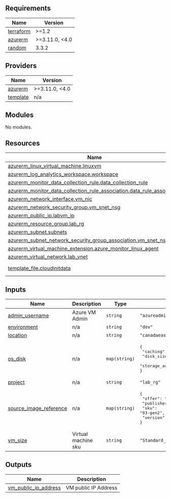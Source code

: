 <!-- BEGIN_TF_DOCS -->
## Requirements

| Name | Version |
|------|---------|
| <a name="requirement_terraform"></a> [terraform](#requirement\_terraform) | >=1.2 |
| <a name="requirement_azurerm"></a> [azurerm](#requirement\_azurerm) | >=3.11.0, <4.0 |
| <a name="requirement_random"></a> [random](#requirement\_random) | 3.3.2 |

## Providers

| Name | Version |
|------|---------|
| <a name="provider_azurerm"></a> [azurerm](#provider\_azurerm) | >=3.11.0, <4.0 |
| <a name="provider_template"></a> [template](#provider\_template) | n/a |

## Modules

No modules.

## Resources

| Name | Type |
|------|------|
| [azurerm_linux_virtual_machine.linuxvm](https://registry.terraform.io/providers/hashicorp/azurerm/latest/docs/resources/linux_virtual_machine) | resource |
| [azurerm_log_analytics_workspace.workspace](https://registry.terraform.io/providers/hashicorp/azurerm/latest/docs/resources/log_analytics_workspace) | resource |
| [azurerm_monitor_data_collection_rule.data_collection_rule](https://registry.terraform.io/providers/hashicorp/azurerm/latest/docs/resources/monitor_data_collection_rule) | resource |
| [azurerm_monitor_data_collection_rule_association.data_rule_association](https://registry.terraform.io/providers/hashicorp/azurerm/latest/docs/resources/monitor_data_collection_rule_association) | resource |
| [azurerm_network_interface.vm_nic](https://registry.terraform.io/providers/hashicorp/azurerm/latest/docs/resources/network_interface) | resource |
| [azurerm_network_security_group.vm_snet_nsg](https://registry.terraform.io/providers/hashicorp/azurerm/latest/docs/resources/network_security_group) | resource |
| [azurerm_public_ip.labvm_ip](https://registry.terraform.io/providers/hashicorp/azurerm/latest/docs/resources/public_ip) | resource |
| [azurerm_resource_group.lab_rg](https://registry.terraform.io/providers/hashicorp/azurerm/latest/docs/resources/resource_group) | resource |
| [azurerm_subnet.subnets](https://registry.terraform.io/providers/hashicorp/azurerm/latest/docs/resources/subnet) | resource |
| [azurerm_subnet_network_security_group_association.vm_snet_nsg_link](https://registry.terraform.io/providers/hashicorp/azurerm/latest/docs/resources/subnet_network_security_group_association) | resource |
| [azurerm_virtual_machine_extension.azure_monitor_linux_agent](https://registry.terraform.io/providers/hashicorp/azurerm/latest/docs/resources/virtual_machine_extension) | resource |
| [azurerm_virtual_network.lab_vnet](https://registry.terraform.io/providers/hashicorp/azurerm/latest/docs/resources/virtual_network) | resource |
| [template_file.cloudinitdata](https://registry.terraform.io/providers/hashicorp/template/latest/docs/data-sources/file) | data source |

## Inputs

| Name | Description | Type | Default | Required |
|------|-------------|------|---------|:--------:|
| <a name="input_admin_username"></a> [admin\_username](#input\_admin\_username) | Azure VM Admin | `string` | `"azureadmin"` | no |
| <a name="input_environment"></a> [environment](#input\_environment) | n/a | `string` | `"dev"` | no |
| <a name="input_location"></a> [location](#input\_location) | n/a | `string` | `"canadaeast"` | no |
| <a name="input_os_disk"></a> [os\_disk](#input\_os\_disk) | n/a | `map(string)` | <pre>{<br/>  "caching": "ReadWrite",<br/>  "disk_size_gb": "80",<br/>  "storage_account_type": "Standard_LRS"<br/>}</pre> | no |
| <a name="input_project"></a> [project](#input\_project) | n/a | `string` | `"lab_rg"` | no |
| <a name="input_source_image_reference"></a> [source\_image\_reference](#input\_source\_image\_reference) | n/a | `map(string)` | <pre>{<br/>  "offer": "RHEL",<br/>  "publisher": "RedHat",<br/>  "sku": "93-gen2",<br/>  "version": "latest"<br/>}</pre> | no |
| <a name="input_vm_size"></a> [vm\_size](#input\_vm\_size) | Virtual machine sku | `string` | `"Standard_DS1_v2"` | no |

## Outputs

| Name | Description |
|------|-------------|
| <a name="output_vm_public_ip_address"></a> [vm\_public\_ip\_address](#output\_vm\_public\_ip\_address) | VM public IP Address |
<!-- END_TF_DOCS -->